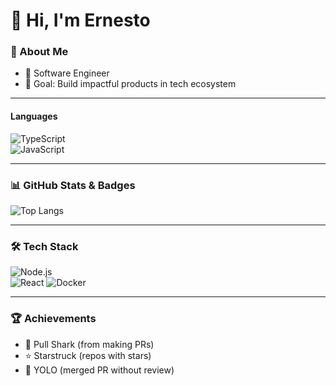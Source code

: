 # 👋 Hi, I'm Ernesto  

### 🚀 About Me  
- 💼 Software Engineer    
- 🎯 Goal: Build impactful products in tech ecosystem  

---

#### Languages  
![TypeScript](https://img.shields.io/badge/TypeScript-3178C6?style=for-the-badge&logo=typescript&logoColor=white)    
![JavaScript](https://img.shields.io/badge/JavaScript-F7DF1E?style=for-the-badge&logo=javascript&logoColor=black)  

---
### 📊 GitHub Stats & Badges  

![Top Langs](https://github-readme-stats.vercel.app/api/top-langs/?username=edgarcltop&layout=compact)   

---

### 🛠️ Tech Stack  

![Node.js](https://img.shields.io/badge/Node.js-43853D?style=for-the-badge&logo=node.js&logoColor=white)    
![React](https://img.shields.io/badge/React-20232A?style=for-the-badge&logo=react&logoColor=61DAFB) 
![Docker](https://img.shields.io/badge/Docker-2496ED?style=for-the-badge&logo=docker&logoColor=white)  


---

### 🏆 Achievements  
- 🐛 Pull Shark (from making PRs)  
- ⭐ Starstruck (repos with stars)  
- 🚀 YOLO (merged PR without review)  
  

